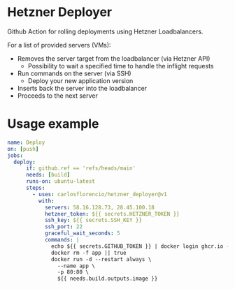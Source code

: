 # Hetzner Deployer

Github Action for rolling deployments using Hetzner Loadbalancers. 

For a list of provided servers (VMs):
- Removes the server target from the loadbalancer (via Hetzner API)
  - Possibility to wait a specified time to handle the inflight requests
- Run commands on the server (via SSH)
  - Deploy your new application version
- Inserts back the server into the loadbalancer
- Proceeds to the next server

# Usage example

```yml
name: Deploy
on: [push]
jobs:
  deploy:
      if: github.ref == 'refs/heads/main'
      needs: [build]
      runs-on: ubuntu-latest
      steps:
        - uses: carlosflorencio/hetzner_deployer@v1
          with:
            servers: 58.16.128.73, 28.45.100.18
            hetzner_token: ${{ secrets.HETZNER_TOKEN }}
            ssh_key: ${{ secrets.SSH_KEY }}
            ssh_port: 22
            graceful_wait_seconds: 5
            commands: |
              echo ${{ secrets.GITHUB_TOKEN }} | docker login ghcr.io -u ${{ github.actor }} --password-stdin
              docker rm -f app || true
              docker run -d --restart always \
                --name app \
                -p 80:80 \
                ${{ needs.build.outputs.image }}
```
